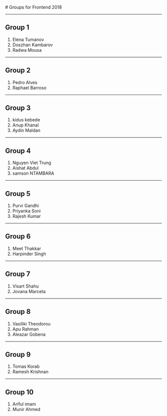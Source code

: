 # Groups for Frontend 2018

---

## Group 1

1. Elena Tumanov
2. Doszhan Kambarov
3. Radwa Mousa

---

## Group 2
1. Pedro Alves
2. Raphael Barroso

---

## Group 3
1. kidus kebede
2. Anup Khanal
3. Aydin Maldan

---

## Group 4
1. Nguyen Viet Trung
2. Aishat Abdul
3. samson NTAMBARA

---

## Group 5
1. Purvi Gandhi
2. Priyanka Soni
3. Rajesh Kumar

---

## Group 6
1. Meet Thakkar
2. Harpinder Singh

---

## Group 7

1. Visart Shahu
2. Jovana Marceta

---

## Group 8
1. Vasiliki Theodorou
2. Apu Rahman
3. Aleazar Gobena

---

## Group 9
1. Tomas Korab
2. Ramesh Krishnan

---

## Group 10 

1. Ariful imam
2. Munir Ahmed
